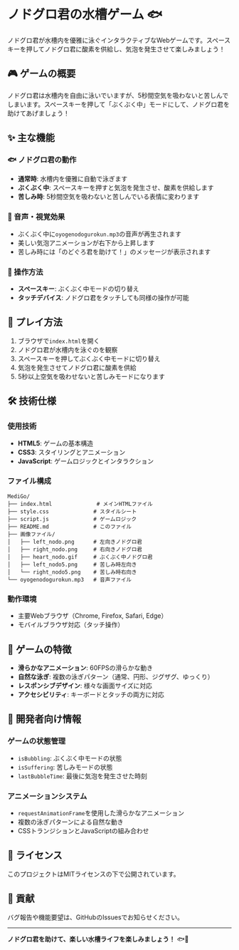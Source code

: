 # ノドグロ君の水槽ゲーム 🐟

ノドグロ君が水槽内を優雅に泳ぐインタラクティブなWebゲームです。スペースキーを押してノドグロ君に酸素を供給し、気泡を発生させて楽しみましょう！

## 🎮 ゲームの概要

ノドグロ君は水槽内を自由に泳いでいますが、5秒間空気を吸わないと苦しんでしまいます。スペースキーを押して「ぶくぶく中」モードにして、ノドグロ君を助けてあげましょう！

## ✨ 主な機能

### 🐟 ノドグロ君の動作
- **通常時**: 水槽内を優雅に自動で泳ぎます
- **ぶくぶく中**: スペースキーを押すと気泡を発生させ、酸素を供給します
- **苦しみ時**: 5秒間空気を吸わないと苦しんでいる表情に変わります

### 🎵 音声・視覚効果
- ぶくぶく中に`oyogenodogurokun.mp3`の音声が再生されます
- 美しい気泡アニメーションが右下から上昇します
- 苦しみ時には「のどぐろ君を助けて！」のメッセージが表示されます

### 🎯 操作方法
- **スペースキー**: ぶくぶく中モードの切り替え
- **タッチデバイス**: ノドグロ君をタッチしても同様の操作が可能

## 🚀 プレイ方法

1. ブラウザで`index.html`を開く
2. ノドグロ君が水槽内を泳ぐのを観察
3. スペースキーを押してぶくぶく中モードに切り替え
4. 気泡を発生させてノドグロ君に酸素を供給
5. 5秒以上空気を吸わせないと苦しみモードになります

## 🛠️ 技術仕様

### 使用技術
- **HTML5**: ゲームの基本構造
- **CSS3**: スタイリングとアニメーション
- **JavaScript**: ゲームロジックとインタラクション

### ファイル構成
```
MediGo/
├── index.html              # メインHTMLファイル
├── style.css              # スタイルシート
├── script.js              # ゲームロジック
├── README.md              # このファイル
├── 画像ファイル/
│   ├── left_nodo.png      # 左向きノドグロ君
│   ├── right_nodo.png     # 右向きノドグロ君
│   ├── heart_nodo.gif     # ぶくぶく中ノドグロ君
│   ├── left_nodo5.png     # 苦しみ時左向き
│   └── right_nodo5.png    # 苦しみ時右向き
└── oyogenodogurokun.mp3   # 音声ファイル
```

### 動作環境
- 主要Webブラウザ（Chrome, Firefox, Safari, Edge）
- モバイルブラウザ対応（タッチ操作）

## 🎨 ゲームの特徴

- **滑らかなアニメーション**: 60FPSの滑らかな動き
- **自然な泳ぎ**: 複数の泳ぎパターン（通常、円形、ジグザグ、ゆっくり）
- **レスポンシブデザイン**: 様々な画面サイズに対応
- **アクセシビリティ**: キーボードとタッチの両方に対応

## 🔧 開発者向け情報

### ゲームの状態管理
- `isBubbling`: ぶくぶく中モードの状態
- `isSuffering`: 苦しみモードの状態
- `lastBubbleTime`: 最後に気泡を発生させた時刻

### アニメーションシステム
- `requestAnimationFrame`を使用した滑らかなアニメーション
- 複数の泳ぎパターンによる自然な動き
- CSSトランジションとJavaScriptの組み合わせ

## 📝 ライセンス

このプロジェクトはMITライセンスの下で公開されています。

## 🤝 貢献

バグ報告や機能要望は、GitHubのIssuesでお知らせください。

---

**ノドグロ君を助けて、楽しい水槽ライフを楽しみましょう！** 🐟💨
